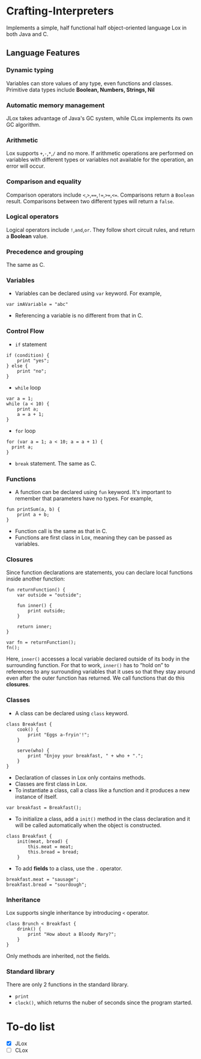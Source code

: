 # Crafting-Interpreters
Implements a simple, half functional half object-oriented language Lox in both Java and C. 

## Language Features
### Dynamic typing
Variables can store values of any type, even functions and classes. Primitive data types include **Boolean, Numbers, Strings, Nil**

### Automatic memory management
JLox takes advantage of Java's GC system, while CLox implements its own GC algorithm.

### Arithmetic
Lox supports `+`,`-`,`*`,`/` and no more. If arithmetic operations are performed on variables with different types or variables not available for the operation, an error will occur.

### Comparison and equality
Comparison operators include `<`,`>`,`==`,`!=`,`>=`,`<=`.
Comparisons return a `Boolean` result. Comparisons between two different types will return a `false`.

### Logical operators
Logical operators include `!`,`and`,`or`. They follow short circuit rules, and return a **Boolean** value.

### Precedence and grouping
The same as C.

### Variables
- Variables can be declared using `var` keyword. For example,
```
var imAVariable = "abc"
```
- Referencing a variable is no different from that in C.
  
### Control Flow
- `if` statement
``` 
if (condition) {
    print "yes";
} else {
    print "no";
}
```

- `while` loop

```
var a = 1;
while (a < 10) {
    print a;
    a = a + 1;
}
```

- `for` loop
```
for (var a = 1; a < 10; a = a + 1) {
  print a;
}
```

- `break` statement. The same as C.
### Functions
- A function can be declared using `fun` keyword. It's important to remember that parameters have no types. For example,
```
fun printSum(a, b) {
    print a + b;
}
```
- Function call is the same as that in C.
- Functions are first class in Lox, meaning they can be passed as variables.
  
### Closures
Since function declarations are statements, you can declare local functions inside another function:
```
fun returnFunction() {
    var outside = "outside";

    fun inner() {
        print outside;
    }

    return inner;
}

var fn = returnFunction();
fn();
```
Here, `inner()` accesses a local variable declared outside of its body in the surrounding function. For that to work, `inner()` has to “hold on” to references to any surrounding variables that it uses so that they stay around even after the outer function has returned. We call functions that do this **closures**. 

### Classes
- A class can be declared using `class` keyword.
```
class Breakfast {
    cook() {
        print "Eggs a-fryin'!";
    }

    serve(who) {
        print "Enjoy your breakfast, " + who + ".";
    }
}
```
- Declaration of classes in Lox only contains methods.
- Classes are first class in Lox.
- To instantiate a class, call a class like a function and it produces a new instance of itself.
```
var breakfast = Breakfast();
```
- To initialize a class, add a `init()` method in the class declaration and it will be called automatically when the object is constructed.
```
class Breakfast {
    init(meat, bread) {
        this.meat = meat;
        this.bread = bread;
    }
```

- To add **fields** to a class, use the `.` operator.
```
breakfast.meat = "sausage";
breakfast.bread = "sourdough";
```

### Inheritance
Lox supports single inheritance by introducing `<` operator.
```
class Brunch < Breakfast {
    drink() {
        print "How about a Bloody Mary?";
    }
}
```
Only methods are inherited, not the fields.

### Standard library
There are only 2 functions in the standard library.
- `print`
- `clock()`, which returns the nuber of seconds since the program started.
  
# To-do list

- [x] JLox
- [ ] CLox
